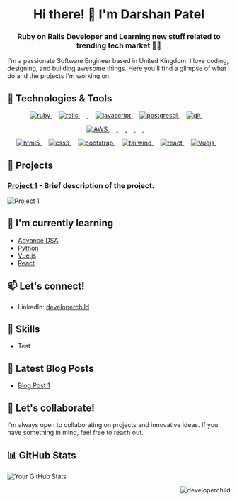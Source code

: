 <h1 align="center">Hi there! 👋 I'm Darshan Patel</h1>
<h3 align="center">Ruby on Rails Developer and Learning new stuff related to trending tech market 👨‍💻</h3>

I'm a passionate Software Engineer based in United Kingdom. I love coding, designing, and building awesome things. Here you'll find a glimpse of what I do and the projects I'm working on.


## 🔧 Technologies & Tools
  <p align="center">
    <a href="https://www.ruby-lang.org/en/" target="_blank" rel="noreferrer"> <img src="https://img.shields.io/badge/Ruby-CC342D?style=for-the-badge&logo=ruby&logoColor=white" alt="ruby"/> </a>
   &nbsp;&nbsp;&nbsp;
    <a href="https://rubyonrails.org" target="_blank" rel="noreferrer"> <img src="https://img.shields.io/badge/Ruby_on_Rails-CC0000?style=for-the-badge&logo=ruby-on-rails&logoColor=white" alt="rails"/> </a>
    &nbsp;&nbsp;&nbsp;
    <a href="https://www.python.org/" target="_blank" rel="noreferrer"> <img src="https://img.shields.io/badge/Python-%233776AB?style=for-the-badge&logo=python&logoColor=white" alt=""/> </a>
    &nbsp;&nbsp;&nbsp;
    <a href="https://developer.mozilla.org/en-US/docs/Web/JavaScript" target="_blank" rel="noreferrer"> <img src="https://img.shields.io/badge/JavaScript-323330?style=for-the-badge&logo=javascript&logoColor=F7DF1E" alt="javascript"/> </a>
    &nbsp;&nbsp;&nbsp;
    <a href="https://www.postgresql.org" target="_blank" rel="noreferrer"> <img src="https://img.shields.io/badge/PostgreSQL-316192?style=for-the-badge&logo=postgresql&logoColor=white" alt="postgresql"/> </a>
    &nbsp;&nbsp;&nbsp;
    <a href="https://git-scm.com/" target="_blank" rel="noreferrer"> <img src="https://img.shields.io/badge/GIT-E44C30?style=for-the-badge&logo=git&logoColor=white" alt="git"/> </a>
    &nbsp;&nbsp;&nbsp;
  </p>
  <p align="center">
    <a href="https://aws.amazon.com/" target="_blank" rel="noreferrer"> <img src="https://img.shields.io/badge/AWS-%23232F3E?style=for-the-badge&logo=amazon-aws&logoColor=white" alt="AWS"/> </a>
    &nbsp;&nbsp;&nbsp;
    <a href="https://www.elastic.co/elasticsearch/" target="_blank" rel="noreferrer"> <img src="https://img.shields.io/badge/Elasticsearch-%23005571?style=for-the-badge&logo=elasticsearch&logoColor=white" alt=""/> </a>
    &nbsp;&nbsp;&nbsp;
    <a href="https://www.docker.com/" target="_blank" rel="noreferrer"> <img src="https://img.shields.io/badge/Docker-%232496ED?style=for-the-badge&logo=docker&logoColor=white" alt=""/> </a>
    &nbsp;&nbsp;&nbsp;
    <a href="https://redis.io/" target="_blank" rel="noreferrer"> <img src="https://img.shields.io/badge/Redis-%23DC382D?style=for-the-badge&logo=redis&logoColor=white" alt=""/> </a>
    &nbsp;&nbsp;&nbsp;
    <a href="https://www.mysql.com/" target="_blank" rel="noreferrer"> <img src="https://img.shields.io/badge/MySQL-%230075A8?style=for-the-badge&logo=mysql&logoColor=white" alt=""/> </a>
    &nbsp;&nbsp;&nbsp;
    <a href="https://graphql.org/" target="_blank" rel="noreferrer"> <img src="https://img.shields.io/badge/GraphQL-%23E434AA?style=for-the-badge&logo=graphql&logoColor=white" alt=""/> </a>
  </p>
  <p align="center">
    <a href="https://www.w3.org/html/" target="_blank" rel="noreferrer"> <img src="https://img.shields.io/badge/HTML5-E34F26?style=for-the-badge&logo=html5&logoColor=white" alt="html5"/> </a>
    &nbsp;&nbsp;&nbsp;
    <a href="https://www.w3schools.com/css/" target="_blank" rel="noreferrer"> <img src="https://img.shields.io/badge/CSS3-1572B6?style=for-the-badge&logo=css3&logoColor=white" alt="css3"/> </a>
   &nbsp;&nbsp;&nbsp;
     <a href="https://getbootstrap.com" target="_blank" rel="noreferrer"> <img src="https://img.shields.io/badge/Bootstrap-563D7C?style=for-the-badge&logo=bootstrap&logoColor=white" alt="bootstrap"/> </a>
    &nbsp;&nbsp;&nbsp;
    <a href="https://tailwindcss.com/" target="_blank" rel="noreferrer"> <img src="https://img.shields.io/badge/Tailwind_CSS-38B2AC?style=for-the-badge&logo=tailwind-css&logoColor=white" alt="tailwind"/> </a>
    &nbsp;&nbsp;&nbsp;
    <a href="https://reactjs.org/" target="_blank" rel="noreferrer"> <img src="https://img.shields.io/badge/React-20232A?style=for-the-badge&logo=react&logoColor=61DAFB" alt="react"/> </a>
    &nbsp;&nbsp;&nbsp;
    <a href="https://vuejs.org/" target="_blank" rel="noreferrer"> <img src="https://img.shields.io/badge/Vue.js-%234FC08D?style=for-the-badge&logo=vue.js&logoColor=white" alt="Vuejs"/> </a>
    &nbsp;&nbsp;&nbsp;
  </p>


## 🚀 Projects

### [Project 1](link-to-project1) - Brief description of the project.

![Project 1](project1-thumbnail.png)


## 🌱 I'm currently learning

- [Advance DSA](https://neetcode.io/courses/advanced-algorithms/0)
- [Python](https://www.python.org/)
- [Vue.js](https://vuejs.org/)
- [React](https://react.dev/)


## 📫 Let's connect!

- LinkedIn: [developerchild](https://www.linkedin.com/in/developerchild/)


## 💼 Skills

- Test


## 📝 Latest Blog Posts

- [Blog Post 1](link-to-blogpost1)


## 🤝 Let's collaborate!

I'm always open to collaborating on projects and innovative ideas. If you have something in mind, feel free to reach out.


## 📊 GitHub Stats

![Your GitHub Stats](https://github-readme-stats.vercel.app/api?username=developerchild&show_icons=true&hide=stars&count_private=true&hide_border=true&theme=radical)


<p align="right"> <img src="https://komarev.com/ghpvc/?username=developerchild&label=Profile%20views&color=0e75b6&style=flat" alt="developerchild" /> </p>
